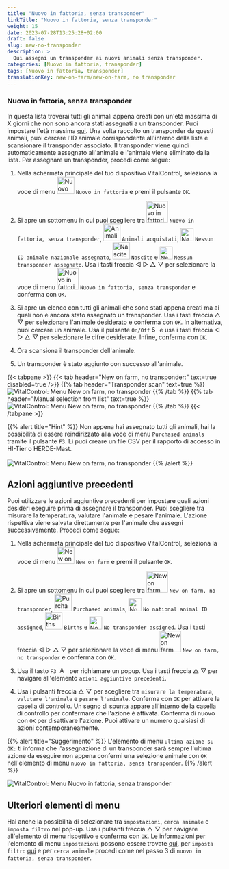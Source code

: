 ```yaml
---
title: "Nuovo in fattoria, senza transponder"
linkTitle: "Nuovo in fattoria, senza transponder"
weight: 15
date: 2023-07-28T13:25:28+02:00
draft: false
slug: new-no-transponder
description: >
  Qui assegni un transponder ai nuovi animali senza transponder.
categories: [Nuovo in fattoria, transponder]
tags: [Nuovo in fattoria, transponder]
translationKey: new-on-farm/new-on-farm, no transponder
---
```

### Nuovo in fattoria, senza transponder

In questa lista troverai tutti gli animali appena creati con un'età massima di X giorni che non sono ancora stati assegnati a un transponder. Puoi impostare l'età massima [qui](/it/docs/settings/animal-registration/#set-default-values). Una volta raccolto un transponder da questi animali, puoi cercare l'ID animale corrispondente all'interno della lista e scansionare il transponder associato. Il transponder viene quindi automaticamente assegnato all'animale e l'animale viene eliminato dalla lista. Per assegnare un transponder, procedi come segue:

1. Nella schermata principale del tuo dispositivo VitalControl, seleziona la voce di menu <img src="/icons/main/new-on-farm.svg" width="40" align="bottom" alt="Nuovo in fattoria" /> `Nuovo in fattoria` e premi il pulsante `OK`.

2. Si apre un sottomenu in cui puoi scegliere tra <img src="/icons/registration/new-on-farm-no-transponder.svg" width="50" align="bottom" alt="Nuovo in fattoria, senza transponder" /> `Nuovo in fattoria, senza transponder`, <img src="/icons/main/new-on-farm.svg" width="40" align="bottom" alt="Animali acquistati" /> `Animali acquistati`, <img src="/icons/registration/no-eartag-number.svg" width="30" align="bottom" alt="Nessun ID animale nazionale" /> `Nessun ID animale nazionale assegnato`, <img src="/icons/main/births.svg" width="40" align="bottom" alt="Nascite" /> `Nascite` e <img src="/icons/registration/no-transponder.svg" width="30" align="bottom" alt="Nessun transponder assegnato" /> `Nessun transponder assegnato`. Usa i tasti freccia ◁ ▷ △ ▽ per selezionare la voce di menu <img src="/icons/registration/new-on-farm-no-transponder.svg" width="50" align="bottom" alt="Nuovo in fattoria, senza transponder" /> `Nuovo in fattoria, senza transponder` e conferma con `OK`.


3. Si apre un elenco con tutti gli animali che sono stati appena creati ma ai quali non è ancora stato assegnato un transponder. Usa i tasti freccia △ ▽ per selezionare l'animale desiderato e conferma con `OK`. In alternativa, puoi cercare un animale. Usa il pulsante `On/Off` <img src="/icons/footer/search.svg" width="15" align="bottom" alt="Search" /> e usa i tasti freccia ◁ ▷ △ ▽ per selezionare le cifre desiderate. Infine, conferma con `OK`.

4. Ora scansiona il transponder dell'animale.

5. Un transponder è stato aggiunto con successo all'animale.

{{< tabpane >}}
{{< tab header="New on farm, no transponder:" text=true disabled=true />}}
{{% tab header="Transponder scan" text=true %}}
![VitalControl: Menu New on farm, no transponder](../images/notransponder-scan.png "New on farm, no transponder")
{{% /tab %}}
{{% tab header="Manual selection from list" text=true %}}
![VitalControl: Menu New on farm, no transponder](../images/notransponder.png "New on farm, no transponder")
{{% /tab %}}
{{< /tabpane >}}

{{% alert title="Hint" %}}
Non appena hai assegnato tutti gli animali, hai la possibilità di essere reindirizzato alla voce di menu `Purchased animals` tramite il pulsante `F3`. Lì puoi creare un file CSV per il rapporto di accesso in HI-Tier o HERDE-Mast. <br/>
<br/>
![VitalControl: Menu New on farm, no transponder](../images/redirect.png "Redirect")
{{% /alert %}}

## Azioni aggiuntive precedenti

Puoi utilizzare le azioni aggiuntive precedenti per impostare quali azioni desideri eseguire prima di assegnare il transponder. Puoi scegliere tra misurare la temperatura, valutare l'animale e pesare l'animale. L'azione rispettiva viene salvata direttamente per l'animale che assegni successivamente. Procedi come segue:

1. Nella schermata principale del tuo dispositivo VitalControl, seleziona la voce di menu <img src="/icons/main/new-on-farm.svg" width="40" align="bottom" alt="New on farm" /> `New on farm` e premi il pulsante `OK`.

2. Si apre un sottomenu in cui puoi scegliere tra <img src="/icons/registration/new-on-farm-no-transponder.svg" width="50" align="bottom" alt="New on farm, no transponder" /> `New on farm, no transponder`, <img src="/icons/main/new-on-farm.svg" width="40" align="bottom" alt="Purchased animals" /> `Purchased animals`, <img src="/icons/registration/no-eartag-number.svg" width="30" align="bottom" alt="No national animal ID" /> `No national animal ID assigned`, <img src="/icons/main/births.svg" width="40" align="bottom" alt="Births" /> `Births` e <img src="/icons/registration/no-transponder.svg" width="30" align="bottom" alt="No transponder assigned" /> `No transponder assigned`. Usa i tasti freccia ◁ ▷ △ ▽ per selezionare la voce di menu <img src="/icons/registration/new-on-farm-no-transponder.svg" width="50" align="bottom" alt="New on farm, no transponder" /> `New on farm, no transponder` e conferma con `OK`.


3. Usa il tasto `F3` &nbsp;<img src="/icons/footer/open-popup.svg" width="15" align="bottom" alt="Aufruf Popup" />&nbsp; per richiamare un popup. Usa i tasti freccia △ ▽ per navigare all'elemento `azioni aggiuntive precedenti`.

4. Usa i pulsanti freccia △ ▽ per scegliere tra `misurare la temperatura`, `valutare l'animale` e `pesare l'animale`. Conferma con `OK` per attivare la casella di controllo. Un segno di spunta appare all'interno della casella di controllo per confermare che l'azione è attivata. Conferma di nuovo con `OK` per disattivare l'azione. Puoi attivare un numero qualsiasi di azioni contemporaneamente.

{{% alert title="Suggerimento" %}}
L'elemento di menu `ultima azione su OK:` ti informa che l'assegnazione di un transponder sarà sempre l'ultima azione da eseguire non appena confermi una selezione animale con `OK` nell'elemento di menu `nuovo in fattoria, senza transponder`.
{{% /alert %}}

![VitalControl: Menu Nuovo in fattoria, senza transponder](../images/actions.png "Azioni aggiuntive")

 ## Ulteriori elementi di menu

Hai anche la possibilità di selezionare tra `impostazioni`, `cerca animale` e `imposta filtro` nel pop-up. Usa i pulsanti freccia △ ▽ per navigare all'elemento di menu rispettivo e conferma con `OK`. Le informazioni per l'elemento di menu `impostazioni` possono essere trovate [qui](/it/docs/settings/animal-registration/#set-default-values), per `imposta filtro` [qui](/it/docs/filter/) e per `cerca animale` procedi come nel passo 3 di `nuovo in fattoria, senza transponder`.
